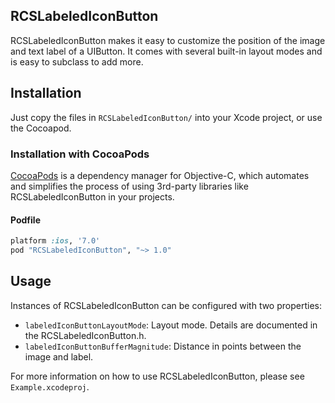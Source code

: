 ## RCSLabeledIconButton

RCSLabeledIconButton makes it easy to customize the position of the image and text label of a UIButton. It comes with several built-in layout modes and is easy to subclass to add more.

## Installation

Just copy the files in `RCSLabeledIconButton/` into your Xcode project, or use the Cocoapod.

### Installation with CocoaPods

[CocoaPods](http://cocoapods.org) is a dependency manager for Objective-C, which automates and simplifies the process of using 3rd-party libraries like RCSLabeledIconButton in your projects.

#### Podfile

```ruby
platform :ios, '7.0'
pod "RCSLabeledIconButton", "~> 1.0"
```

## Usage

Instances of RCSLabeledIconButton can be configured with two properties:

- `labeledIconButtonLayoutMode`:      Layout mode. Details are documented in the RCSLabeledIconButton.h. 
- `labeledIconButtonBufferMagnitude`: Distance in points between the image and label.

For more information on how to use RCSLabeledIconButton, please see `Example.xcodeproj`.
